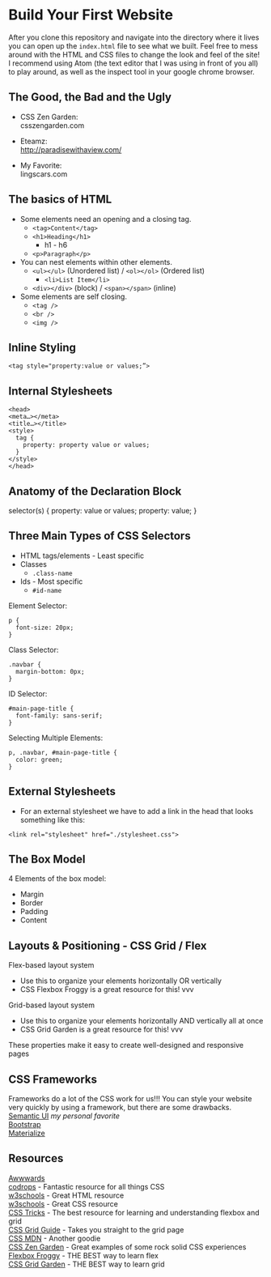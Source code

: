 # Build Your First Website

After you clone this repository and navigate into the directory where it lives you can open up the `index.html` file to see what we built. Feel free to mess around with the HTML and CSS files to change the look and feel of the site! I recommend using Atom (the text editor that I was using in front of you all) to play around, as well as the inspect tool in your google chrome browser.


## The Good, the Bad and the Ugly

* CSS Zen Garden:  
csszengarden.com

* Eteamz:  
http://paradisewithaview.com/

* My Favorite:  
lingscars.com


## The basics of HTML

* Some elements need an opening and a closing tag.
  * `<tag>Content</tag>`
  * `<h1>Heading</h1>`
    * h1 - h6
  * `<p>Paragraph</p>`
* You can nest elements within other elements.
  * `<ul></ul>` (Unordered list) / `<ol></ol>` (Ordered list)
    * `<li>List Item</li>`
  * `<div></div>` (block) / `<span></span>` (inline)
* Some elements are self closing.
  * `<tag />`
  * `<br />`
  * `<img />`


## Inline Styling
```
<tag style="property:value or values;”>
```


## Internal Stylesheets
```
<head>
<meta…></meta>
<title…></title>
<style>
  tag {
    property: property value or values;
  }
</style>
</head>
```


## Anatomy of the Declaration Block

selector(s) { <!--rule set-->
  property: value or values; <!--declaration-->
  property: value; <!--declaration-->
}


## Three Main Types of CSS Selectors

* HTML tags/elements - Least specific
* Classes
  * `.class-name`
* Ids - Most specific
  * `#id-name`

Element Selector:
```
p {
  font-size: 20px;
}
```

Class Selector:
```
.navbar {
  margin-bottom: 0px;
}
```

ID Selector:
```
#main-page-title {
  font-family: sans-serif;
}
```

Selecting Multiple Elements:
```
p, .navbar, #main-page-title {
  color: green;
}
```


## External Stylesheets
- For an external stylesheet we have to add a link in the head that looks something like this:

```
<link rel="stylesheet" href="./stylesheet.css">
```


## The Box Model

4 Elements of the box model:
* Margin
* Border
* Padding
* Content


## Layouts & Positioning - CSS Grid / Flex
Flex-based layout system
- Use this to organize your elements horizontally OR vertically
- CSS Flexbox Froggy is a great resource for this! vvv

Grid-based layout system
- Use this to organize your elements horizontally AND vertically all at once
- CSS Grid Garden is a great resource for this! vvv

These properties make it easy to create well-designed and responsive pages


## CSS Frameworks

Frameworks do a lot of the CSS work for us!!!
You can style your website very quickly by using a framework, but there are some drawbacks.  
[Semantic UI](https://semantic-ui.com/) *my personal favorite*  
[Bootstrap](https://getbootstrap.com/)  
[Materialize](https://materializecss.com/)


## Resources

[Awwwards](https://www.awwwards.com/)  
[codrops](https://tympanus.net/codrops/css_reference/) - Fantastic resource for all things CSS  
[w3schools](https://www.w3schools.com/html/default.asp) - Great HTML resource  
[w3schools](https://www.w3schools.com/html/html_elements.asp) - Great CSS resource  
[CSS Tricks](https://css-tricks.com/) - The best resource for learning and understanding flexbox and grid  
[CSS Grid Guide](https://css-tricks.com/snippets/css/complete-guide-grid/) - Takes you straight to the grid page  
[CSS MDN](https://developer.mozilla.org/en-US/docs/Web/CSS) - Another goodie  
[CSS Zen Garden](http://www.csszengarden.com/) - Great examples of some rock solid CSS experiences  
[Flexbox Froggy](https://flexboxfroggy.com/) - THE BEST way to learn flex  
[CSS Grid Garden](http://cssgridgarden.com/) - THE BEST way to learn grid
